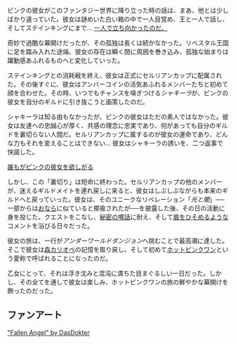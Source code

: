 <!-- title: ホットピンクワン -->
<!-- status: 生存 -->

ピンクの彼女がこのファンタジー世界に降り立った時の話は、まあ、他とは少しばかり違っていた。彼女は謎めいた白い箱の中で一人目覚め、王と一人で話し、そしてステインキングにまで… [一人で立ち向かったのだ。](https://www.youtube.com/live/Rk7nZ91vme4?si=SR-vjc02WKIL4nUb&t=1084)

奇妙で過酷な幕開けだったが、その孤独は長くは続かなかった。リベスタル王国に足を踏み入れた途端、彼女の存在は瞬く間に周囲を巻き込み、孤独な始まりは躍動感あふれるものへと変化していった。

ステインキングとの消耗戦を終え、彼女は正式にセルリアンカップに配属された。その後すぐに、彼女はアンバーコインの活気あふれるメンバーたちと初めて顔を合わせた。その時、いつでもチャンスを嗅ぎつける*シャキーラ*が、ピンクの彼女を自分のギルドに引き抜こうと画策したのだ。

シャキーラは知る由もなかったが、ピンクの彼女はただの素人ではなかった。彼女は友達への忠誠心が厚く、共感の理念に忠実であり、何があっても自分のギルドを裏切らない人間だ。セルリアンカップに属するのが彼女の運命であり、どんな力もそれを変えることはできない… 彼女はシャキーラの誘いを、二つ返事で快諾した。

[誰もがピンクの彼女を欲しがる](#embed:https://www.youtube.com/live/Rk7nZ91vme4?t=2087)

しかし、この「裏切り」は短命に終わった。セルリアンカップの他のメンバーが、迷えるギルドメイトを連れ戻しに来ると、彼女はしぶしぶながらも本来のギルドへと戻っていった。彼女は、そのユニークなリベレーション「_光と闇_」──一部からは[おなら](https://www.youtube.com/live/Rk7nZ91vme4?si=uFnTUFLfBm36VZS-&t=2668)に似ていると揶揄されたが──を披露した後、その日の活動に身を投じた。クエストをこなし、[秘密の噂話](https://www.youtube.com/live/Rk7nZ91vme4?si=5AhwIkLOBX3MgfA2&t=4480)に耐え、そして[眉をひそめるような](https://www.youtube.com/live/Rk7nZ91vme4?si=5jr_c9OW9ds8maMQ&t=5777)コメントを浴びる日々だった。

彼女の旅は、一行が*アンダーワールドダンジョン*へ挑むことで最高潮に達した。そこで彼女は[森カリオペ](https://www.youtube.com/live/Rk7nZ91vme4?feature=shared&t=8690)の記憶を取り戻し、そして初めて[ホットピンクワン](https://www.youtube.com/live/Rk7nZ91vme4?si=PZSB2R7NaSzFRo_b&t=7601)という愛称で呼ばれることになったのだ。

乙女にとって、それは浮き沈みと混沌に満ちた目まぐるしい一日だった。しかし、その全てを通して彼女は楽しみ、ホットピンクワンの旅の鮮やかな幕開けを飾ったのだった。

## ファンアート

["Fallen Angel" by DasDokter](https://x.com/DasDokter/status/1902324865778250152)

